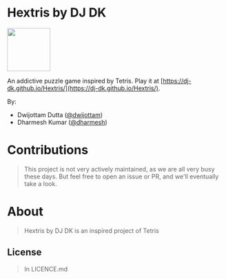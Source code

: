 Hextris by DJ DK
=======

<img src="images/images/DJ_DK Hextris Logo.png" width="100px"><br>

An addictive puzzle game inspired by Tetris. Play it at [https://dj-dk.github.io/Hextris/](https://dj-dk.github.io/Hextris/).

By:
 - Dwijottam Dutta ([@dwijottam](https://github.com/Dwijottam-Dutta))
 - Dharmesh Kumar ([@dharmesh](https://github.com/dharmeshkumar1409))


# Contributions
> This project is not very actively maintained, as we are all very busy these days. But feel free to open an issue or PR, and we'll eventually take a look.

# About
> Hextris by DJ DK is an inspired project of Tetris

## License
> In LICENCE.md
